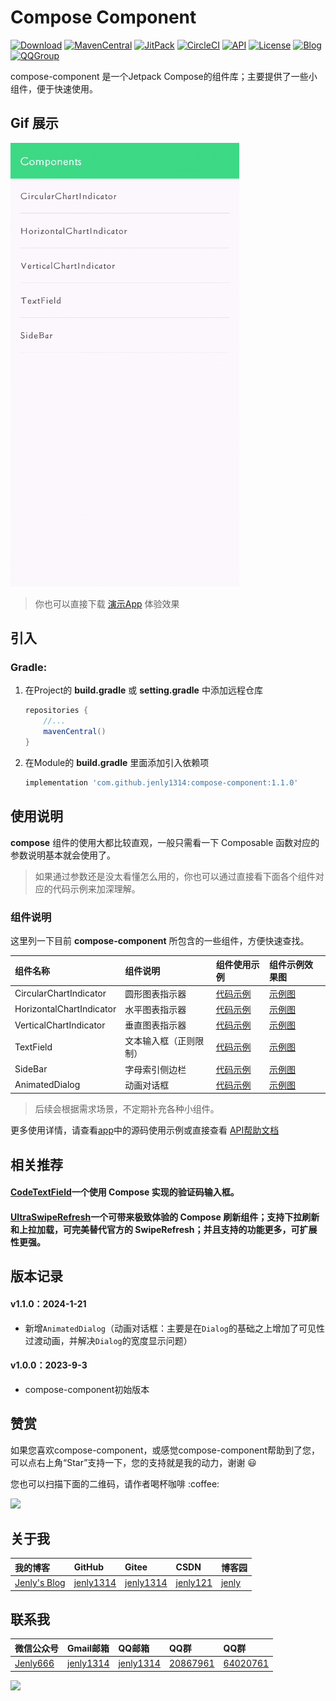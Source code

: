 # Compose Component

[![Download](https://img.shields.io/badge/download-App-blue.svg)](https://raw.githubusercontent.com/jenly1314/compose-component/master/app/release/app-release.apk)
[![MavenCentral](https://img.shields.io/maven-central/v/com.github.jenly1314/compose-component)](https://repo1.maven.org/maven2/com/github/jenly1314/compose-component)
[![JitPack](https://jitpack.io/v/jenly1314/compose-component.svg)](https://jitpack.io/#jenly1314/compose-component)
[![CircleCI](https://circleci.com/gh/jenly1314/compose-component.svg?style=svg)](https://circleci.com/gh/jenly1314/compose-component)
[![API](https://img.shields.io/badge/API-21%2B-blue.svg?style=flat)](https://android-arsenal.com/api?level=21)
[![License](https://img.shields.io/badge/license-MIT-blue.svg)](https://opensource.org/licenses/mit-license.php)
[![Blog](https://img.shields.io/badge/blog-Jenly-9933CC.svg)](https://jenly1314.github.io/)
[![QQGroup](https://img.shields.io/badge/QQGroup-20867961-blue.svg)](http://shang.qq.com/wpa/qunwpa?idkey=8fcc6a2f88552ea44b1.1.982c94fd124f7bb3ec227e2a400dbbfaad3dc2f5ad)

compose-component 是一个Jetpack Compose的组件库；主要提供了一些小组件，便于快速使用。

## Gif 展示

![Image](art/compose-component.gif)

> 你也可以直接下载 [演示App](https://raw.githubusercontent.com/jenly1314/compose-component/master/app/release/app-release.apk) 体验效果

## 引入

### Gradle:

1. 在Project的 **build.gradle** 或 **setting.gradle** 中添加远程仓库

    ```gradle
    repositories {
        //...
        mavenCentral()
    }
    ```

2. 在Module的 **build.gradle** 里面添加引入依赖项

    ```gradle
    implementation 'com.github.jenly1314:compose-component:1.1.0'
    ```

## 使用说明

**compose** 组件的使用大都比较直观，一般只需看一下 Composable 函数对应的参数说明基本就会使用了。

> 如果通过参数还是没太看懂怎么用的，你也可以通过直接看下面各个组件对应的代码示例来加深理解。

### 组件说明

这里列一下目前 **compose-component** 所包含的一些组件，方便快速查找。

| 组件名称                     | 组件说明        | 组件使用示例                                                                                                     | 组件示例效果图                                             |
|:-------------------------|:------------|:-----------------------------------------------------------------------------------------------------------|:----------------------------------------------------|
| CircularChartIndicator   | 圆形图表指示器     | [代码示例](app/src/main/java/com/king/compose/component/app/component/chart/CircularChartIndicatorSample.kt)   | [示例图](art/CircularChartIndicatorSamplePreview.png)  |
| HorizontalChartIndicator | 水平图表指示器     | [代码示例](app/src/main/java/com/king/compose/component/app/component/chart/HorizontalChartIndicatorSample.kt) | [示例图](art/HorizontalCharIndicatorSamplePreview.png) |
| VerticalChartIndicator   | 垂直图表指示器     | [代码示例](app/src/main/java/com/king/compose/component/app/component/chart/VerticalChartIndicatorSample.kt)   | [示例图](art/VerticalChartIndicatorSamplePreview.png)  |
| TextField                | 文本输入框（正则限制） | [代码示例](app/src/main/java/com/king/compose/component/app/component/text/TextFieldSample.kt)                 | [示例图](art/TextFieldSamplePreview.png)               |
| SideBar                  | 字母索引侧边栏     | [代码示例](app/src/main/java/com/king/compose/component/app/component/bar/SideBarSample.kt)                    | [示例图](art/SideBarSamplePreview.png)                 |
| AnimatedDialog           | 动画对话框       | [代码示例](app/src/main/java/com/king/compose/component/app/component/dialog/AnimatedDialogSample.kt)          | [示例图](art/AnimatedDialogSamplePreview.gif)          |

> 后续会根据需求场景，不定期补充各种小组件。

更多使用详情，请查看[app](app)中的源码使用示例或直接查看 [API帮助文档](https://jitpack.io/com/github/jenly1314/compose-component/latest/javadoc/)

## 相关推荐

#### [CodeTextField](https://github.com/jenly1314/CodeTextField)一个使用 Compose 实现的验证码输入框。
#### [UltraSwipeRefresh](https://github.com/jenly1314/UltraSwipeRefresh)一个可带来极致体验的 **Compose** 刷新组件；支持下拉刷新和上拉加载，可完美替代官方的 **SwipeRefresh**；并且支持的功能更多，可扩展性更强。

## 版本记录

#### v1.1.0：2024-1-21

* 新增`AnimatedDialog`（动画对话框：主要是在`Dialog`的基础之上增加了可见性过渡动画，并解决`Dialog`的宽度显示问题）

#### v1.0.0：2023-9-3

* compose-component初始版本

## 赞赏

如果您喜欢compose-component，或感觉compose-component帮助到了您，可以点右上角“Star”支持一下，您的支持就是我的动力，谢谢 :smiley:
<p>您也可以扫描下面的二维码，请作者喝杯咖啡 :coffee:

<div>
   <img src="https://jenly1314.github.io/image/page/rewardcode.png">
</div>

## 关于我

| 我的博客                                                                                | GitHub                                                                                  | Gitee                                                                                  | CSDN                                                                                 | 博客园                                                                            |
|:------------------------------------------------------------------------------------|:----------------------------------------------------------------------------------------|:---------------------------------------------------------------------------------------|:-------------------------------------------------------------------------------------|:-------------------------------------------------------------------------------|
| <a title="我的博客" href="https://jenly1314.github.io" target="_blank">Jenly's Blog</a> | <a title="GitHub开源项目" href="https://github.com/jenly1314" target="_blank">jenly1314</a> | <a title="Gitee开源项目" href="https://gitee.com/jenly1314" target="_blank">jenly1314</a>  | <a title="CSDN博客" href="http://blog.csdn.net/jenly121" target="_blank">jenly121</a>  | <a title="博客园" href="https://www.cnblogs.com/jenly" target="_blank">jenly</a>  |

## 联系我

| 微信公众号        | Gmail邮箱                                                                          | QQ邮箱                                                                              | QQ群                                                                                                                       | QQ群                                                                                                                       |
|:-------------|:---------------------------------------------------------------------------------|:----------------------------------------------------------------------------------|:--------------------------------------------------------------------------------------------------------------------------|:--------------------------------------------------------------------------------------------------------------------------|
| [Jenly666](http://weixin.qq.com/r/wzpWTuPEQL4-ract92-R) | <a title="给我发邮件" href="mailto:jenly1314@gmail.com" target="_blank">jenly1314</a> | <a title="给我发邮件" href="mailto:jenly1314@vip.qq.com" target="_blank">jenly1314</a> | <a title="点击加入QQ群" href="https://qm.qq.com/cgi-bin/qm/qr?k=6_RukjAhwjAdDHEk2G7nph-o8fBFFzZz" target="_blank">20867961</a> | <a title="点击加入QQ群" href="https://qm.qq.com/cgi-bin/qm/qr?k=Z9pobM8bzAW7tM_8xC31W8IcbIl0A-zT" target="_blank">64020761</a> |

<div>
   <img src="https://jenly1314.github.io/image/page/footer.png">
</div>